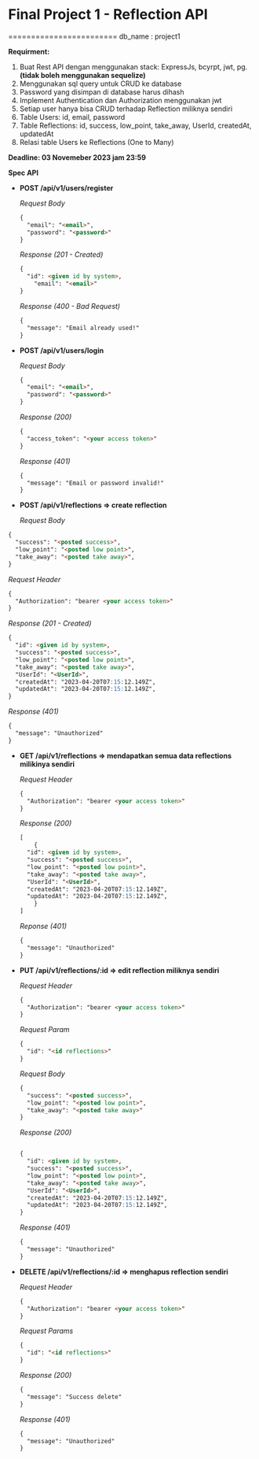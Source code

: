 # Final Project 1 - Reflection API
========================
db_name : project1




**Requirment:**

1. Buat Rest API dengan menggunakan stack: ExpressJs, bcyrpt, jwt, pg. **********************************************************************(tidak boleh menggunakan sequelize)**********************************************************************
2. Menggunakan sql query untuk CRUD ke database
3. Password yang disimpan di database harus dihash
4. Implement Authentication dan Authorization menggunakan jwt
5. Setiap user hanya bisa CRUD terhadap Reflection miliknya sendiri
6. Table Users: id, email, password
7. Table Reflections: id, success, low_point, take_away, UserId, createdAt, updatedAt 
8. Relasi table Users ke Reflections (One to Many)

**Deadline: 03 Novemeber 2023 jam 23:59**

**Spec API**

- **POST /api/v1/users/register**
    
    *Request Body*
    
    ```markdown
    {
      "email": "<email>",
      "password": "<password>"
    }
    
    ```
    
    *Response (201 - Created)*
    
    ```markdown
    {
      "id": <given id by system>,
    	"email": "<email>"
    }
    
    ```
    
    *Response (400 - Bad Request)*
    
    ```markdown
    {
      "message": "Email already used!"
    }
    
    ```
    

- **POST /api/v1/users/login**
    
    *Request Body*
    
    ```markdown
    {
      "email": "<email>",
      "password": "<password>"
    }
    
    ```
    
    *Response (200)*
    
    ```markdown
    {
      "access_token": "<your access token>"
    }
    
    ```
    
    *Response (401)*
    
    ```markdown
    {
      "message": "Email or password invalid!"
    }
    
    ```
    

- **POST /api/v1/reflections ⇒ create reflection**
    
    *Request Body*
    

```markdown
{
  "success": "<posted success>",
  "low_point": "<posted low point>",
  "take_away": "<posted take away>",
}
```

*Request Header*

```markdown
{
  "Authorization": "bearer <your access token>"
}
```

*Response (201 - Created)*

```markdown
{
  "id": <given id by system>,
  "success": "<posted success>",
  "low_point": "<posted low point>",
  "take_away": "<posted take away>",
  "UserId": "<UserId>",
  "createdAt": "2023-04-20T07:15:12.149Z",
  "updatedAt": "2023-04-20T07:15:12.149Z",
}

```

*Response (401)*

```markdown
{
  "message": "Unauthorized"
}
```

- **GET /api/v1/reflections** **⇒ mendapatkan semua data reflections milikinya sendiri**
    
    *Request Header*
    
    ```markdown
    {
      "Authorization": "bearer <your access token>"
    }
    ```
    
    *Response (200)*
    
    ```markdown
    [
    	{
      "id": <given id by system>,
      "success": "<posted success>",
      "low_point": "<posted low point>",
      "take_away": "<posted take away>",
      "UserId": "<UserId>",
      "createdAt": "2023-04-20T07:15:12.149Z",
      "updatedAt": "2023-04-20T07:15:12.149Z",
    	}
    ]
    ```
    
    *Reponse (401)*
    
    ```markdown
    {
      "message": "Unauthorized"
    }
    ```
    

- **PUT /api/v1/reflections/:id ⇒ edit reflection miliknya sendiri**
    
    *Request Header*
    
    ```markdown
    {
      "Authorization": "bearer <your access token>"
    }
    ```
    
    *Request Param*
    
    ```markdown
    {
      "id": "<id reflections>"
    }
    ```
    
    *Request Body*
    
    ```markdown
    {
      "success": "<posted success>",
      "low_point": "<posted low point>",
      "take_away": "<posted take away>"
    }
    ```
    
    *Response (200)*
    
    ```markdown
    
    {
      "id": <given id by system>,
      "success": "<posted success>",
      "low_point": "<posted low point>",
      "take_away": "<posted take away>",
      "UserId": "<UserId>",
      "createdAt": "2023-04-20T07:15:12.149Z",
      "updatedAt": "2023-04-20T07:15:12.149Z",
    }
    
    ```
    
    *Response (401)*
    
    ```markdown
    {
      "message": "Unauthorized"
    }
    ```
    

- **DELETE /api/v1/reflections/:id ⇒ menghapus reflection sendiri**
    
    *Request Header*
    
    ```markdown
    {
      "Authorization": "bearer <your access token>"
    }
    ```
    
    *Request Params*
    
    ```markdown
    {
      "id": "<id reflections>"
    }
    ```
    
    *Response (200)*
    
    ```markdown
    {
      "message": "Success delete"
    }
    ```
    
    *Response (401)*
    
    ```markdown
    {
      "message": "Unauthorized"
    }
    ```